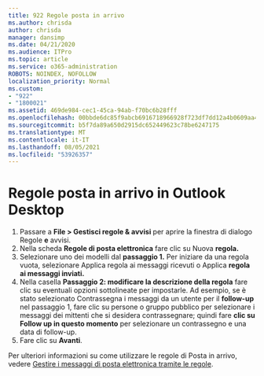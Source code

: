 ```yaml
---
title: 922 Regole posta in arrivo
ms.author: chrisda
author: chrisda
manager: dansimp
ms.date: 04/21/2020
ms.audience: ITPro
ms.topic: article
ms.service: o365-administration
ROBOTS: NOINDEX, NOFOLLOW
localization_priority: Normal
ms.custom:
- "922"
- "1800021"
ms.assetid: 469de984-cec1-45ca-94ab-f70bc6b28fff
ms.openlocfilehash: 00bbde6dc85f9abcb6916718966928f723df7dd12a4b0609aa454ac3c9bdb3e3
ms.sourcegitcommit: b5f7da89a650d2915dc652449623c78be6247175
ms.translationtype: MT
ms.contentlocale: it-IT
ms.lasthandoff: 08/05/2021
ms.locfileid: "53926357"
---
```

# <a name="inbox-rules-in-outlook-desktop"></a>Regole posta in arrivo in Outlook Desktop

1. Passare a **File > Gestisci regole & avvisi** per aprire la finestra di dialogo Regole **e** avvisi.
2. Nella scheda **Regole di posta elettronica** fare clic su Nuova **regola.**
3. Selezionare uno dei modelli dal **passaggio 1.** Per iniziare da una regola vuota, selezionare Applica regola ai messaggi ricevuti o Applica **regola ai messaggi inviati.**
4. Nella casella **Passaggio 2: modificare la descrizione della regola** fare clic su eventuali opzioni sottolineate per impostarle. Ad esempio, se è stato selezionato Contrassegna i messaggi  da un utente per il **follow-up** nel passaggio 1, fare clic su persone o gruppo pubblico per selezionare i messaggi dei mittenti che si desidera contrassegnare; quindi fare **clic su Follow up in questo momento** per selezionare un contrassegno e una data di follow-up.
5. Fare clic su **Avanti**.

Per ulteriori informazioni su come utilizzare le regole di Posta in arrivo, vedere [Gestire i messaggi di posta elettronica tramite le regole](https://support.office.com/article/manage-email-messages-by-using-rules-c24f5dea-9465-4df4-ad17-a50704d66c59).
